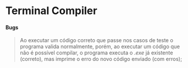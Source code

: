 # Terminal Compiler

#### Bugs
> Ao executar um código correto que passe nos casos de teste o programa valida normalmente, porém, ao executar um código que não é possível compilar, o programa executa o *.exe* já existente (correto), mas imprime o erro do novo código enviado (com erros);
